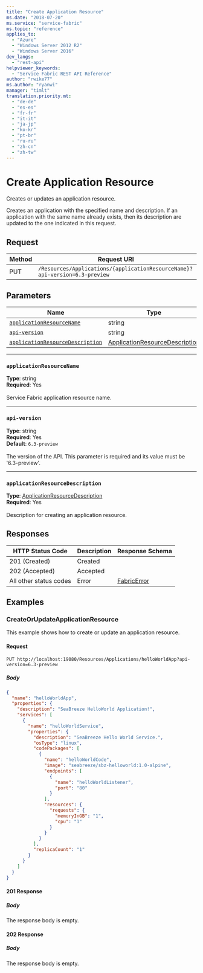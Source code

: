 ```yaml
---
title: "Create Application Resource"
ms.date: "2018-07-20"
ms.service: "service-fabric"
ms.topic: "reference"
applies_to: 
  - "Azure"
  - "Windows Server 2012 R2"
  - "Windows Server 2016"
dev_langs: 
  - "rest-api"
helpviewer_keywords: 
  - "Service Fabric REST API Reference"
author: "rwike77"
ms.author: "ryanwi"
manager: "timlt"
translation.priority.mt: 
  - "de-de"
  - "es-es"
  - "fr-fr"
  - "it-it"
  - "ja-jp"
  - "ko-kr"
  - "pt-br"
  - "ru-ru"
  - "zh-cn"
  - "zh-tw"
---
```

# Create Application Resource
Creates or updates an application resource.

Creates an application with the specified name and description. If an application with the same name already exists, then its description are updated to the one indicated in this request.

## Request
| Method | Request URI |
| ------ | ----------- |
| PUT | `/Resources/Applications/{applicationResourceName}?api-version=6.3-preview` |


## Parameters
| Name | Type | Required | Location |
| --- | --- | --- | --- |
| [`applicationResourceName`](#applicationresourcename) | string | Yes | Path |
| [`api-version`](#api-version) | string | Yes | Query |
| [`applicationResourceDescription`](#applicationresourcedescription) | [ApplicationResourceDescription](sfclient-model-applicationresourcedescription.md) | Yes | Body |

____
### `applicationResourceName`
__Type__: string <br/>
__Required__: Yes<br/>
<br/>
Service Fabric application resource name.


____
### `api-version`
__Type__: string <br/>
__Required__: Yes<br/>
__Default__: `6.3-preview` <br/>
<br/>
The version of the API. This parameter is required and its value must be '6.3-preview'.


____
### `applicationResourceDescription`
__Type__: [ApplicationResourceDescription](sfclient-model-applicationresourcedescription.md) <br/>
__Required__: Yes<br/>
<br/>
Description for creating an application resource.

## Responses

| HTTP Status Code | Description | Response Schema |
| --- | --- | --- |
| 201 (Created) | Created<br/> |  |
| 202 (Accepted) | Accepted<br/> |  |
| All other status codes | Error<br/> | [FabricError](sfclient-model-fabricerror.md) |

## Examples

### CreateOrUpdateApplicationResource

This example shows how to create or update an application resource.

#### Request
```
PUT http://localhost:19080/Resources/Applications/helloWorldApp?api-version=6.3-preview
```

##### Body
```json
{
  "name": "helloWorldApp",
  "properties": {
    "description": "SeaBreeze HelloWorld Application!",
    "services": [
      {
        "name": "helloWorldService",
        "properties": {
          "description": "SeaBreeze Hello World Service.",
          "osType": "linux",
          "codePackages": [
            {
              "name": "helloWorldCode",
              "image": "seabreeze/sbz-helloworld:1.0-alpine",
              "endpoints": [
                {
                  "name": "helloWorldListener",
                  "port": "80"
                }
              ],
              "resources": {
                "requests": {
                  "memoryInGB": "1",
                  "cpu": "1"
                }
              }
            }
          ],
          "replicaCount": "1"
        }
      }
    ]
  }
}
```

#### 201 Response
##### Body
The response body is empty.
#### 202 Response
##### Body
The response body is empty.